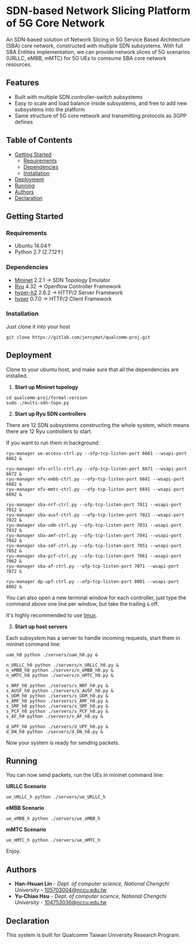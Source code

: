 # SDN-based Network Slicing Platform of 5G Core Network
An SDN-based solution of Network Slicing in 5G Service Based Architecture (SBA) core network, constructed with multiple SDN subsystems. With full SBA Entities implementation, we can provide network slices of 5G scenarios (URLLC, eMBB, mMTC) for 5G UEs to comsume SBA core network resources.
## Features
* Built with multiple SDN controller-switch subsystems
* Easy to scale and load balance inside subsystems, and free to add new subsystems into the platform
* Same structure of 5G core network and transmitting protocols as 3GPP defines
## Table of Contents
* [Getting Started](#getting-started)
  * [Requirements](#requirements)
  * [Dependencies](#dependencies)
  * [Installation](#installation)
* [Deployment](#deployment)
* [Running](#running)
* [Authors](#authors)
* [Declaration](#declaration)
## Getting Started
### Requirements
* Ubuntu 14.04↑
* Python 2.7 (2.7.12↑)
### Dependencies
* [Mininet](https://github.com/mininet/mininet) 2.2.1 -> SDN Topology Emulator
* [Ryu](https://github.com/osrg/ryu) 4.32 -> Openflow Controller Framework
* [hyper-h2](https://github.com/python-hyper/hyper-h2) 2.6.2 -> HTTP/2 Server Framework
* [hyper](https://github.com/python-hyper/hyper) 0.7.0 -> HTTP/2 Client Framework
### Installation
Just clone it into your host
```
git clone https://gitlab.com/jercymat/qualcomm-proj.git
```
## Deployment
Clone to your ubuntu host, and make sure that all the dependencies are installed.
1. **Start up Mininet topology**
```
cd qualcomm-proj/formal-version
sudo ./multi-sdn-topo.py
```
2. **Start up Ryu SDN controllers**

There are 12 SDN subsystems constructing the whole system, which means there are 12 Ryu controllers to start.

If you want to run them in background:
```
ryu-manager ue-access-ctrl.py --ofp-tcp-listen-port 6661 --wsapi-port 6662 &

ryu-manager nfv-urllc-ctrl.py --ofp-tcp-listen-port 6671 --wsapi-port 6672 &
ryu-manager nfv-embb-ctrl.py --ofp-tcp-listen-port 6681 --wsapi-port 6682 &
ryu-manager nfv-mmtc-ctrl.py --ofp-tcp-listen-port 6691 --wsapi-port 6692 &

ryu-manager sba-nrf-ctrl.py --ofp-tcp-listen-port 7011 --wsapi-port 7012 &
ryu-manager sba-ausf-ctrl.py --ofp-tcp-listen-port 7021 --wsapi-port 7022 &
ryu-manager sba-udm-ctrl.py --ofp-tcp-listen-port 7031 --wsapi-port 7032 &
ryu-manager sba-amf-ctrl.py --ofp-tcp-listen-port 7041 --wsapi-port 7042 &
ryu-manager sba-smf-ctrl.py --ofp-tcp-listen-port 7051 --wsapi-port 7052 &
ryu-manager sba-pcf-ctrl.py --ofp-tcp-listen-port 7061 --wsapi-port 7062 &
ryu-manager sba-af-ctrl.py --ofp-tcp-listen-port 7071 --wsapi-port 7072 &

ryu-manager dp-upf-ctrl.py --ofp-tcp-listen-port 8001 --wsapi-port 8002 &
```
You can also open a new terminal window for each controller, just type the command above one line per window, but take the trailing `&` off.

It's highly recommended to use [tmux](https://github.com/tmux/tmux).

3. **Start up host servers**

Each subsystem has a server to handle incoming requests, start them in mininet command line:
```
uam_h0 python ./servers/uam_h0.py &

n_URLLC_h0 python ./servers/n_URLLC_h0.py &
n_eMBB_h0 python ./servers/n_eMBB_h0.py &
n_mMTC_h0 python ./servers/n_mMTC_h0.py &

s_NRF_h0 python ./servers/s_NRF_h0.py &
s_AUSF_h0 python ./servers/s_AUSF_h0.py &
s_UDM_h0 python ./servers/s_UDM_h0.py &
s_AMF_h0 python ./servers/s_AMF_h0.py &
s_SMF_h0 python ./servers/s_SMF_h0.py &
s_PCF_h0 python ./servers/s_PCF_h0.py &
s_AF_h0 python ./servers/s_AF_h0.py &

d_UPF_h0 python ./servers/d_UPF_h0.py &
d_DN_h0 python ./servers/d_DN_h0.py &
```
Now your system is ready for sending packets.
## Running
You can now send packets, run the UEs in mininet command line:

**URLLC Scenario**
```
ue_URLLC_h python ./servers/ue_URLLC_h
```
**eMBB Scenario**
```
ue_eMBB_h python ./servers/ue_eMBB_h
```
**mMTC Scenario**
```
ue_mMTC_h python ./servers/ue_mMTC_h
```
Enjoy.
## Authors
* **Han-Hsuan Lin** - *Dept. of computer science, National Chengchi University* - [105703004@nccu.edu.tw](mailto:105703004@nccu.edu.tw)
* **Yu-Chiao Hsu** - *Dept. of computer science, National Chengchi University* - [104753036@nccu.edu.tw](mailto:104753036@nccu.edu.tw)
## Declaration
This system is built for Qualcomm Taiwan University Research Program.